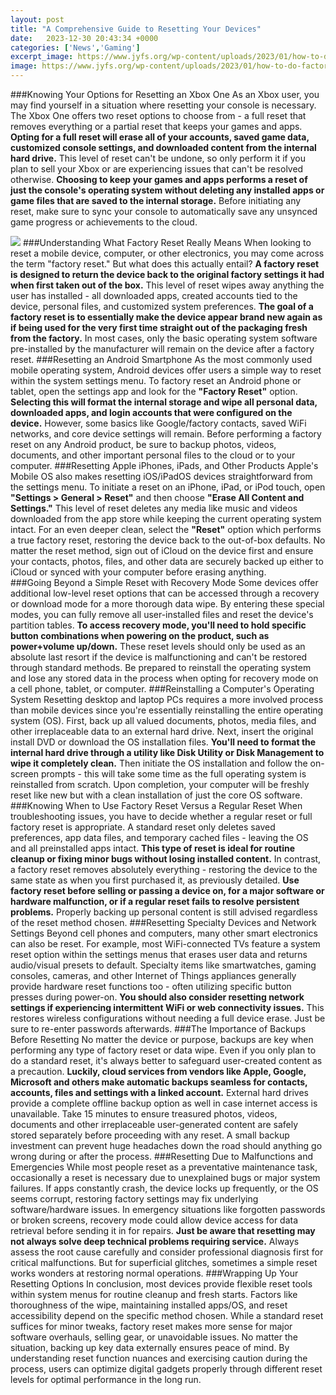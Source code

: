```yaml
---
layout: post
title: "A Comprehensive Guide to Resetting Your Devices"
date:   2023-12-30 20:43:34 +0000
categories: ['News','Gaming']
excerpt_image: https://www.jyfs.org/wp-content/uploads/2023/01/how-to-do-factory-reset-on-iphone.jpg
image: https://www.jyfs.org/wp-content/uploads/2023/01/how-to-do-factory-reset-on-iphone.jpg
---
```


###Knowing Your Options for Resetting an Xbox One
As an Xbox user, you may find yourself in a situation where resetting your console is necessary. The Xbox One offers two reset options to choose from - a full reset that removes everything or a partial reset that keeps your games and apps. **Opting for a full reset will erase all of your accounts, saved game data, customized console settings, and downloaded content from the internal hard drive.** This level of reset can't be undone, so only perform it if you plan to sell your Xbox or are experiencing issues that can't be resolved otherwise. **Choosing to keep your games and apps performs a reset of just the console's operating system without deleting any installed apps or game files that are saved to the internal storage.** Before initiating any reset, make sure to sync your console to automatically save any unsynced game progress or achievements to the cloud.

![](https://ukpellet.com/wp-content/uploads/2023/03/a-comprehensive-guide-to-resetting-iphone-12-step-by-step-instructions-KUBhBqR8.jpg)
###Understanding What Factory Reset Really Means
When looking to reset a mobile device, computer, or other electronics, you may come across the term "factory reset." But what does this actually entail? **A factory reset is designed to return the device back to the original factory settings it had when first taken out of the box.** This level of reset wipes away anything the user has installed - all downloaded apps, created accounts tied to the device, personal files, and customized system preferences. **The goal of a factory reset is to essentially make the device appear brand new again as if being used for the very first time straight out of the packaging fresh from the factory.** In most cases, only the basic operating system software pre-installed by the manufacturer will remain on the device after a factory reset.
###Resetting an Android Smartphone 
As the most commonly used mobile operating system, Android devices offer users a simple way to reset within the system settings menu. To factory reset an Android phone or tablet, open the settings app and look for the **"Factory Reset"** option. **Selecting this will format the internal storage and wipe all personal data, downloaded apps, and login accounts that were configured on the device.** However, some basics like Google/factory contacts, saved WiFi networks, and core device settings will remain. Before performing a factory reset on any Android product, be sure to backup photos, videos, documents, and other important personal files to the cloud or to your computer.
###Resetting Apple iPhones, iPads, and Other Products
Apple's Mobile OS also makes resetting iOS/iPadOS devices straightforward from the settings menu. To initiate a reset on an iPhone, iPad, or iPod touch, open **"Settings > General > Reset"** and then choose **"Erase All Content and Settings."** This level of reset deletes any media like music and videos downloaded from the app store while keeping the current operating system intact. For an even deeper clean, select the **"Reset"** option which performs a true factory reset, restoring the device back to the out-of-box defaults. No matter the reset method, sign out of iCloud on the device first and ensure your contacts, photos, files, and other data are securely backed up either to iCloud or synced with your computer before erasing anything.  
###Going Beyond a Simple Reset with Recovery Mode
Some devices offer additional low-level reset options that can be accessed through a recovery or download mode for a more thorough data wipe. By entering these special modes, you can fully remove all user-installed files and reset the device's partition tables. **To access recovery mode, you'll need to hold specific button combinations when powering on the product, such as power+volume up/down.** These reset levels should only be used as an absolute last resort if the device is malfunctioning and can't be restored through standard methods. Be prepared to reinstall the operating system and lose any stored data in the process when opting for recovery mode on a cell phone, tablet, or computer.
###Reinstalling a Computer's Operating System
Resetting desktop and laptop PCs requires a more involved process than mobile devices since you're essentially reinstalling the entire operating system (OS). First, back up all valued documents, photos, media files, and other irreplaceable data to an external hard drive. Next, insert the original install DVD or download the OS installation files. **You'll need to format the internal hard drive through a utility like Disk Utility or Disk Management to wipe it completely clean.** Then initiate the OS installation and follow the on-screen prompts - this will take some time as the full operating system is reinstalled from scratch. Upon completion, your computer will be freshly reset like new but with a clean installation of just the core OS software.
###Knowing When to Use Factory Reset Versus a Regular Reset
When troubleshooting issues, you have to decide whether a regular reset or full factory reset is appropriate. A standard reset only deletes saved preferences, app data files, and temporary cached files - leaving the OS and all preinstalled apps intact. **This type of reset is ideal for routine cleanup or fixing minor bugs without losing installed content.** In contrast, a factory reset removes absolutely everything - restoring the device to the same state as when you first purchased it, as previously detailed. **Use factory reset before selling or passing a device on, for a major software or hardware malfunction, or if a regular reset fails to resolve persistent problems.** Properly backing up personal content is still advised regardless of the reset method chosen.
###Resetting Specialty Devices and Network Settings
Beyond cell phones and computers, many other smart electronics can also be reset. For example, most WiFi-connected TVs feature a system reset option within the settings menus that erases user data and returns audio/visual presets to default. Specialty items like smartwatches, gaming consoles, cameras, and other Internet of Things appliances generally provide hardware reset functions too - often utilizing specific button presses during power-on. **You should also consider resetting network settings if experiencing intermittent WiFi or web connectivity issues.** This restores wireless configurations without needing a full device erase. Just be sure to re-enter passwords afterwards.
###The Importance of Backups Before Resetting
No matter the device or purpose, backups are key when performing any type of factory reset or data wipe. Even if you only plan to do a standard reset, it's always better to safeguard user-created content as a precaution. **Luckily, cloud services from vendors like Apple, Google, Microsoft and others make automatic backups seamless for contacts, accounts, files and settings with a linked account.** External hard drives provide a complete offline backup option as well in case internet access is unavailable. Take 15 minutes to ensure treasured photos, videos, documents and other irreplaceable user-generated content are safely stored separately before proceeding with any reset. A small backup investment can prevent huge headaches down the road should anything go wrong during or after the process.
###Resetting Due to Malfunctions and Emergencies 
While most people reset as a preventative maintenance task, occasionally a reset is necessary due to unexplained bugs or major system failures. If apps constantly crash, the device locks up frequently, or the OS seems corrupt, restoring factory settings may fix underlying software/hardware issues. In emergency situations like forgotten passwords or broken screens, recovery mode could allow device access for data retrieval before sending it in for repairs. **Just be aware that resetting may not always solve deep technical problems requiring service.** Always assess the root cause carefully and consider professional diagnosis first for critical malfunctions. But for superficial glitches, sometimes a simple reset works wonders at restoring normal operations.
###Wrapping Up Your Resetting Options
In conclusion, most devices provide flexible reset tools within system menus for routine cleanup and fresh starts. Factors like thoroughness of the wipe, maintaining installed apps/OS, and reset accessibility depend on the specific method chosen. While a standard reset suffices for minor tweaks, factory reset makes more sense for major software overhauls, selling gear, or unavoidable issues. No matter the situation, backing up key data externally ensures peace of mind. By understanding reset function nuances and exercising caution during the process, users can optimize digital gadgets properly through different reset levels for optimal performance in the long run.